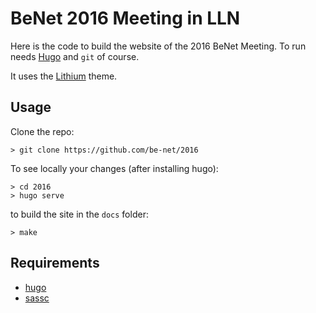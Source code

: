 # BeNet 2016 Meeting in LLN

Here is the code to build the website of the 2016 BeNet Meeting.
To run needs [Hugo](https://gohugo.io/) and `git` of course.

It uses the [Lithium](https://github.com/jrutheiser/hugo-lithium-theme) theme.

## Usage

Clone the repo:

    > git clone https://github.com/be-net/2016

To see locally your changes (after installing hugo):

    > cd 2016
    > hugo serve

to build the site in the `docs` folder:
    
    > make

## Requirements

- [hugo](https://gohugo.io/)
- [sassc](https://github.com/sass/sassc)
